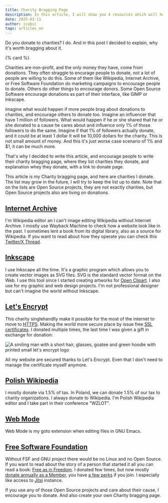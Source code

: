 ```yaml
---
title: Charity Bragging Page
description: In this article, I will show you 4 resources which will help you learn design as a web developer.
date: 2025-03-11
author: jcubic
tags: articles_en
---
```


Do you donate to charities? I do. And in this post I decided to explain, why it's worth
bragging about it.

<!-- more -->
{% card %}

Charities are non-profit, and the only money they have, come from donations.  They often straggle to
encurage people to donate, not a lot of people are willing to do this.  Some of them like Wikipedia,
Internet Archive, or Free Software Foundation do marketing campaigns to encourage people to
donate. Others do other things to encourage donors.  Some Open Source Software encourage donations
as part of their interface, like GIMP or Inkscape.

Imagine what would happen if more people brag about donations to charities, and encourage others to
donate too. Imagine an influencer that have 1 million of followers. What would happen if he or she
shared that he or she donated to a cause he cares about and influence only 1% of those followers to
do the same. Imagine if that 1% of followers actually donate, and it could be at least 1 dollar It
will be 10,000 dollars for the charity. This is not small amount of money.  And this it's just worse
case scenario of 1% and $1, it can be much more.

That's why I decided to write this article, and encourage people to write their charity bragging
page, where they list charities they donate, and explanation whey they donate, with a link to donate
page.

This article is my Charity bragging page, and here are charities I donate. The list may grow in the
future, I will try to keep the list up to date. Note that on the lists are Open Source projects,
they are not exactly charities, but Open Source projects also are living on donations.

## [Internet Archive](https://archive.org/donate?origin=jakub.jankiewicz.org)

I'm Wikipedia editor an I can't image editing Wikipedia without Internet Archive. I mostly use
Wayback Machine to check how a website look like in the past. I sometimes lent a book from its
digital library, also as a source for Wikipedia. If you want to read about how they operate you can
check this [Twitter/X Thread](https://threadreaderapp.com/thread/1204428311553642496.html).

## [Inkscape](https://inkscape.org/support-us/donate/)

I use Inkscape all the time. It's a graphic program which allows you to create vector images as SVG
files.  SVG is the standard vector format on the Web. I use this tool since I started creating
artworks for [Open Clipart](https://openclipart.org/artist/kuba). I also use for my graphic and web
design projects.  I'm not professional designer but can't imagine the world without Inkscape.

## [Let's Encrypt](https://letsencrypt.org/donate/)

This charity singlehandlly make it possible for the most of the internet to move to
[HTTPS](https://en.wikipedia.org/wiki/HTTPS). Making the world more secure place by issue free
[SSL certificates](https://en.wikipedia.org/wiki/Transport_Layer_Security).
I donated multiple times, the last time I was given a gift in exchange for donation:

![A smiling man with a short hair, glasses, goatee and green hoodie with printed small let's encrypt logo](/img/lets-encrypt-photo.jpg)

All my website are secured thanks to Let's Encrypt. Even that I don't need to manage the certificate
myself anymore.

## [Polish Wikipedia](https://opp.wikimedia.pl/)

I mostly donate via 1.5% of tax. In Poland, we can donate 1.5% of our tax to charity organizations. I
always donate to Wikipedia.  I'm Polish Wikipedia editor and I take part in their conference
"WZLOT".

## [Web Mode](https://github.com/sponsors/fxbois)

Web Mode is my goto extension when editing files in GNU Emacs.

## [Free Software Foundation](https://my.fsf.org/donate)

Without FSF and GNU project there would be no Linux and no Open Source.  If you want to read about
the story of a person that started it all you can read a book: [Free as in
Freedom](https://en.wikipedia.org/wiki/Free_as_in_Freedom).  I donated few times, but now mostly
[donate annually as a Member](https://my.fsf.org/join), you have [a few
perks](https://www.fsf.org/associate/benefits) if you join. I especially like access to
[Jitsi](https://en.wikipedia.org/wiki/Jitsi) instance.

If you use any of those Open Source projects and care about their cause, I encourage you to donate.
And also create your own Charity bragging page.


